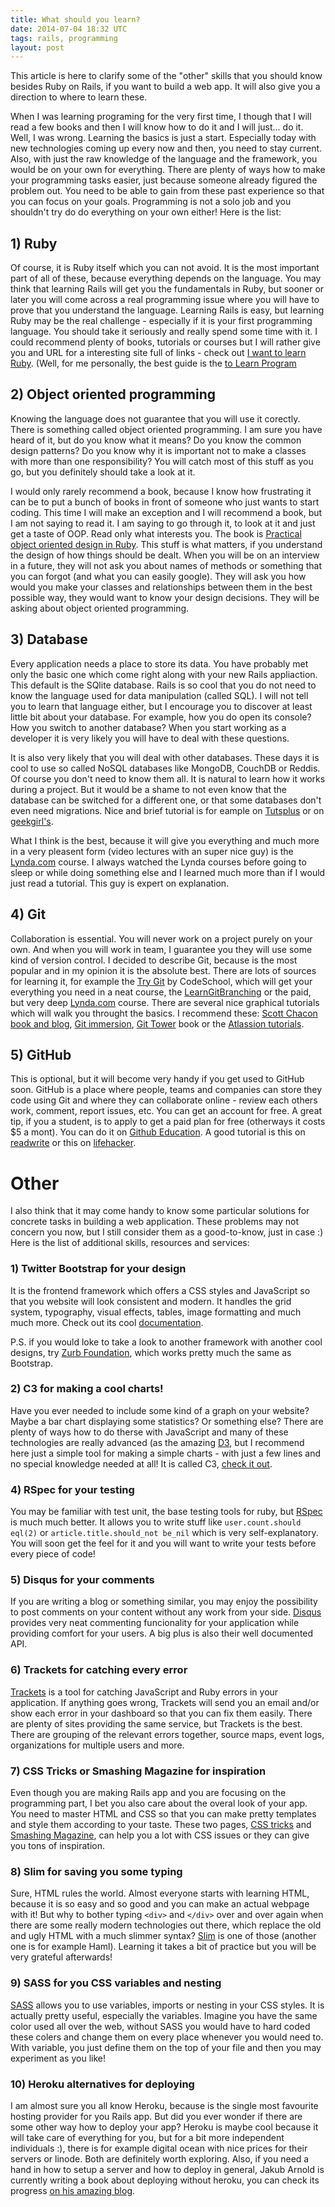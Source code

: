 ```yaml
---
title: What should you learn?
date: 2014-07-04 18:32 UTC
tags: rails, programming
layout: post
---
```


This article is here to clarify some of the "other" skills that you should know besides Ruby on Rails, if you want to build a web app. It will also give you a direction to where to learn these.

When I was learning programing for the very first time, I though that I will read a few books and then I will know how to do it and I will just... do it. Well, I was wrong. Learning the basics is just a start. Especially today with new technologies coming up every now and
then, you need to stay current. Also, with just the raw knowledge of the language and the framework, you would be on your own for everything.
There are plenty of ways how to make your programming tasks easier, just because someone already figured the problem out. You need to be able to
gain from these past experience so that you can focus on your goals. Programming is not a solo job and you shouldn't try do do everything on your own either!
Here is the list:


## 1) Ruby
Of course, it is Ruby itself which you can not avoid. It is the most important part of all of these, because everything depends on the language. You may think that learning Rails will get you the fundamentals in Ruby, but sooner or later you will come across a real programming
issue where you will have to prove that you understand the language. Learning Rails is easy, but learning Ruby may be the real challenge - especially if it is your first programming language. You should take it seriously and really spend some time with it.
I could recommend plenty of books, tutorials or courses but I will rather give you and URL for a interesting site full of links - check out [I want to learn Ruby](http://iwanttolearnruby.com/). (Well, for me personally, the best guide is the [to Learn Program](https://pine.fm/LearnToProgram/)


## 2) Object oriented programming
Knowing the language does not guarantee that you will use it corectly. There is something called object oriented programming. I am sure you
have heard of it, but do you know what it means? Do you know the common design patterns? Do you know why it is important not to make a classes with more than one responsibility? You will catch most of this stuff as you go, but you definitely should take a look at it.

I would only rarely recommend a book, because I know how frustrating it can be to put a bunch of books in front of someone who just wants to
start coding. This time I will make an exception and I will recommend a book, but I am not saying to read it. I am saying to go through it, to look at it and just get a taste of OOP. Read only what interests you. The book is [Practical object oriented design in Ruby](http://www.poodr.com/). This stuff is what matters, if you understand the design of how things should be dealt. When you will be on an interview in a future, they will not ask you about names of methods or something that you can forgot (and what you can easily google). They will ask you how would you make your classes and relationships between them in the best possible way, they would want
to know your design decisions. They will be asking about object oriented programming. 

## 3) Database
Every application needs a place to store its data. You have probably met only the basic one which come right along with your new Rails
appliaction. This default is the SQlite database. Rails is so cool that you do not need to know the language used for data manipulation (called SQL). I will not tell you to learn that language either, but I encourage you to discover at least little bit about your database. For example, how
you do open its console? How you switch to another database? When you start working as a developer it is very likely you will have to deal
with these questions.

It is also very likely that you will deal with other databases. These days it is cool to use so called NoSQL
databases like MongoDB, CouchDB or Reddis. Of course you don't need to know them all. It is natural to learn how it works during a project. But it would be a shame to not even know that the database can be switched for a different one, or that some databases don't even need migrations. Nice and brief tutorial is for eample on [Tutsplus](http://code.tutsplus.com/tutorials/relational-databases-for-dummies--net-30244)
or on [geekgirl's](http://geekgirls.com/2010/02/databasics-i-records-queries-keys-oh-my/).

What I think is the best, because it will give you everything and much more in a very pleasent form (video lectures with an super nice guy) is
the [Lynda.com](http://www.lynda.com/Programming-tutorials/Foundations-Programming-Databases/112585-2.html)
course. I always watched the Lynda courses before going to sleep or while doing something else and I learned much more than if I would just read
a tutorial. This guy is expert on explanation.

## 4) Git 
Collaboration is essential. You will never work on a project purely on your own. And when you will work in team, I guarantee you they will use
some kind of version control. I decided to describe Git, because is  the most popular and in my opinion it is the absolute best. There are
lots of sources for learning it, for example the [Try Git](https://try.github.io) by CodeSchool, which will get your everything you
need in a neat course, the [LearnGitBranching](http://pcottle.github.io/learnGitBranching/) or the paid, but very deep [Lynda.com](http://www.lynda.com/Git-tutorials/Git-Essential-Training/100222-2.html)
course. There are several nice graphical tutorials which will walk you
throught the basics. I recommend these: [Scott Chacon book and blog](http://git-scm.com/course/svn.html), [Git immersion](http://gitimmersion.com/lab_01.html), [Git Tower](http://www.git-tower.com/learn/ebook/command-line/introduction) book or
the [Atlassion tutorials](https://www.atlassian.com/git/tutorial/git-basics).


## 5) GitHub
This is optional, but it will become very handy if you get used to GitHub soon. GitHub is a place where people, teams and companies can
store they code using Git and where they can collaborate online - review each others work, comment, report issues, etc. You can get an account for free. A great tip, if you a student, is to apply to get a paid plan for free (otherways it costs $5 a mont).
You can do it on [Github Education](https://education.github.com/).
A good tutorial is this on [readwrite](http://readwrite.com/2013/09/30/understanding-github-a-journey-for-beginners-part-1#awesm=~oDT4IxuUTUUWn4)
or this on [lifehacker](http://lifehacker.com/5983680/how-the-heck-do-i-use-github).

# Other
I also think that it may come handy to know some particular solutions for concrete tasks in building a web application. These problems may not concern you now, but I still consider them as a good-to-know, just in case :) Here is the list of additional skills, resources and services:

### 1) Twitter Bootstrap for your design
It is the frontend framework which offers a CSS styles and JavaScript so that you website will look consistent and modern. It handles the grid system, typography, visual effects, tables, image formatting and much much more. Check out its cool [documentation](http://getbootstrap.com/).

P.S. if you would loke to take a look to another framework with another cool designs, try [Zurb Foundation](http://foundation.zurb.com/), which works pretty much the same as Bootstrap.

### 2) C3 for making a cool charts!
Have you ever needed to include some kind of a graph on your website? Maybe a bar chart displaying some statistics? Or something else? There are plenty of ways how to do therse with JavaScript and many of these technologies are really advanced (as the amazing [D3](http://d3js.org/), but I recommend here just a simple tool for making a simple charts - with just a few lines and no special knowledge needed at all! It is called C3, [check it out](http://c3js.org/).

### 4) RSpec for your testing
You may be familiar with test unit, the base testing tools for ruby, but [RSpec](http://www.rspec.com/) is much much better. It allows you to write stuff like `user.count.should eql(2)` or `article.title.should_not be_nil` which is very self-explanatory. You will soon get the feel for it and you will want to write your tests before every piece of code!

### 5) Disqus for your comments
If you are writing a blog or something similar, you may enjoy the possibility to post comments on your content without any work from your side. [Disqus](https://disqus.com/) provides very neat commenting funcionality for your application while providing comfort for your users. A big plus is also their well documented API.

### 6) Trackets for catching every error
[Trackets](https://trackets.com/) is a tool for catching JavaScript and Ruby errors in your application. If anything goes wrong, Trackets will send you an email and/or show each error in your dashboard so that you can fix them easily. There are plenty of sites providing the same service, but Trackets is the best. There are grouping of the relevant errors together, source maps, event logs, organizations for multiple users and more.

### 7) CSS Tricks or Smashing Magazine for inspiration
Even though you are making Rails app and you are focusing on the programming part, I bet you also care about the overal look of your app. You need to master HTML and CSS so that you can make pretty templates and style them according to your taste. These two pages, [CSS tricks](http://css-tricks.com/) and [Smashing Magazine](http://www.smashingmagazine.com/), can help you a lot with CSS issues or they can give you tons of inspiration.

### 8) Slim for saving you some typing
Sure, HTML rules the world. Almost everyone starts with learning HTML, because it is so easy and so good and you can make an actual webpage with it! But why to bother typing `<div>` and `</div>` over and over again when there are some really modern technologies out there, which replace the old and ugly HTML with a much slimmer syntax? [Slim](http://slim-lang.com/) is one of those (another one is for example Haml). Learning it takes a bit of practice but you will be very grateful afterwards!

### 9) SASS for you CSS variables and nesting
[SASS](http://sass-lang.com/) allows you to use variables, imports or nesting in your CSS styles. It is actually pretty useful, especially the variables. Imagine you have the same color used all over the web, without SASS you would have to hard coded these colers and change them on every place whenever you would need to. With variable, you just define them on the top of your file and then you may experiment as you like! 

### 10) Heroku alternatives for deploying
I am almost sure you all know Heroku, because is the single most favourite hosting provider for you Rails app. But did you ever wonder if there are some other way how to deploy your app? Heroku is maybe cool because it will take care of everything for you, but for a bit more independent individuals :), there is for example digital ocean with nice prices for their servers or linode. Both are definitely worth exploring. Also, if you need a hand in how to setup a server and how to deploy in general, Jakub Arnold is currently writing a book about deploying without heroku, you can check its progress [on his amazing blog](http://blog.jakubarnold.cz/).


